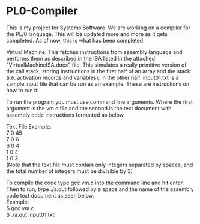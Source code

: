 # PL0-Compiler
This is my project for Systems Software. We are working on a compiler for the PL/0 language. This will be updated more and more as it gets completed.
As of now, this is what has been completed:

Virtual Machine:
This fetches instructions from assembly language and performs them as described in the ISA listed in the attached "VirtualMachineISA.docx" file.
This simulates a really primitive version of the call stack, storing instructions in the first half of an array and the stack (i.e. activation records and variables), in the other half. input01.txt is a sample input file that can be run as an example. These are instructions on how to run it:

To run the program you must use command line arguments. Where the first argument is the vm.c file and the second is the text document with assembly code instructions formatted as below.

Text File Example: <br />
7 0 45 <br />
7 0 6 <br />
6 0 4 <br />
1 0 4 <br />
1 0 3 <br />
(Note that the text file must contain only integers separated by spaces, and the total number of integers must be divisible by 3)

To compile the code type gcc vm.c into the command line and hit enter. Then to run, type ./a.out followed by a space and the name of the assembly code text document as seen below. <br />
	Example: <br /> $ gcc vm.c <br />
		     $ ./a.out input01.txt

